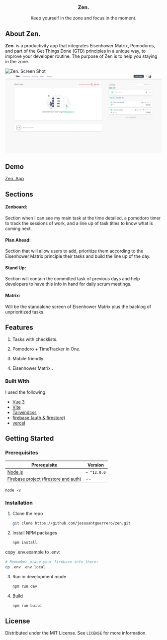 <!-- PROJECT LOGO -->
<br />
<p align="center">
  <a href="https://zen.vercel.app/">
  </a>

  <h3 align="center">Zen.</h3>

  <p align="center">
    Keep yourself in the zone and focus in the moment.
    <br />
</p>


<!-- ABOUT THE PROJECT -->
## About Zen.
__Zen.__ is a productivity app that integrates Eisenhower Matrix, Pomodoros, and part of the Get Things Done (GTD) principles in a unique way, to improve your developer routine. The purpose of Zen is to help you staying in the zone.

![Zen. Screen Shot](./src/assets/Login2.PNG)
![Zen. Screen Shot](./src/assets/zenboard.png)

## Demo

[Zen. App](https://zen.vercel.app/)
## Sections
#### Zenboard:

Section when I can see my main task at the time detailed, a pomodoro timer to track the sessions of work, and a line up of task titles to know what is coming next.

#### Plan Ahead:

Section that will allow users to add, prioritize them according to the Eisenhower Matrix principle their tasks and build the line up of the day.

#### Stand Up:

Section will contain the committed task of previous days and help developers to have this info in hand for daily scrum meetings.

#### Matrix:

Will be the standalone screen of Eisenhower Matrix plus the backlog of unprioritized tasks.

## Features

1. Tasks with checklists.

2. Pomodoro + TimeTracker in One.

3. Mobile friendly

4. Eisenhower Matrix
.

### Built With

I used the following.

* [Vue 3](https://v3.vuejs.org/)
* [Vite](https://vitejs.dev/)
* [Tailwindcss](https://tailwindcss.com/)
* [firebase (auth & firestore)](https://firebase.google.com/)
* [vercel](https://vercel.com/docs)



<!-- GETTING STARTED -->
## Getting Started

### Prerequisites

| Prerequisite                                          | Version |
| ------------------------------------------------------| ------- |
| [Node.js](http://nodejs.org)                          | `~ ^12.0.0`  |
| [Firebase project (firestore and auth)](https://console.firebase.google.com/u/0/)                                |    --   |

```shell
node -v
```
### Installation

1. Clone the repo
   ```sh
   git clone https://github.com/jesusantguerrero/zen.git
   ```
2. Install NPM packages
   ```sh
   npm install
   ```

copy .env.example to .env:

```bash
# Remember place your firebase info there:
cp .env .env.local

```

3. Run in development mode
   ```sh
   npm run dev
   ```

3. Build
   ```sh
   npm run build
   ```

<!-- USAGE EXAMPLES -->



<!-- LICENSE -->
## License

Distributed under the MIT License. See `LICENSE` for more information.









